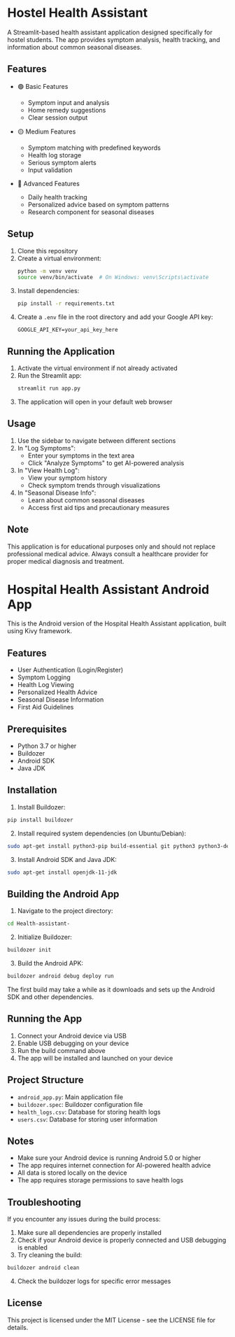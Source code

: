 # Hostel Health Assistant

A Streamlit-based health assistant application designed specifically for hostel students. The app provides symptom analysis, health tracking, and information about common seasonal diseases.

## Features

- 🟢 Basic Features
  - Symptom input and analysis
  - Home remedy suggestions
  - Clear session output

- 🟡 Medium Features
  - Symptom matching with predefined keywords
  - Health log storage
  - Serious symptom alerts
  - Input validation

- 🔴 Advanced Features
  - Daily health tracking
  - Personalized advice based on symptom patterns
  - Research component for seasonal diseases

## Setup

1. Clone this repository
2. Create a virtual environment:
   ```bash
   python -m venv venv
   source venv/bin/activate  # On Windows: venv\Scripts\activate
   ```
3. Install dependencies:
   ```bash
   pip install -r requirements.txt
   ```
4. Create a `.env` file in the root directory and add your Google API key:
   ```
   GOOGLE_API_KEY=your_api_key_here
   ```

## Running the Application

1. Activate the virtual environment if not already activated
2. Run the Streamlit app:
   ```bash
   streamlit run app.py
   ```
3. The application will open in your default web browser

## Usage

1. Use the sidebar to navigate between different sections
2. In "Log Symptoms":
   - Enter your symptoms in the text area
   - Click "Analyze Symptoms" to get AI-powered analysis
3. In "View Health Log":
   - View your symptom history
   - Check symptom trends through visualizations
4. In "Seasonal Disease Info":
   - Learn about common seasonal diseases
   - Access first aid tips and precautionary measures

## Note

This application is for educational purposes only and should not replace professional medical advice. Always consult a healthcare provider for proper medical diagnosis and treatment.

# Hospital Health Assistant Android App

This is the Android version of the Hospital Health Assistant application, built using Kivy framework.

## Features

- User Authentication (Login/Register)
- Symptom Logging
- Health Log Viewing
- Personalized Health Advice
- Seasonal Disease Information
- First Aid Guidelines

## Prerequisites

- Python 3.7 or higher
- Buildozer
- Android SDK
- Java JDK

## Installation

1. Install Buildozer:
```bash
pip install buildozer
```

2. Install required system dependencies (on Ubuntu/Debian):
```bash
sudo apt-get install python3-pip build-essential git python3 python3-dev ffmpeg libsdl2-dev libsdl2-image-dev libsdl2-mixer-dev libsdl2-ttf-dev libportmidi-dev libswscale-dev libavformat-dev libavcodec-dev zlib1g-dev
```

3. Install Android SDK and Java JDK:
```bash
sudo apt-get install openjdk-11-jdk
```

## Building the Android App

1. Navigate to the project directory:
```bash
cd Health-assistant-
```

2. Initialize Buildozer:
```bash
buildozer init
```

3. Build the Android APK:
```bash
buildozer android debug deploy run
```

The first build may take a while as it downloads and sets up the Android SDK and other dependencies.

## Running the App

1. Connect your Android device via USB
2. Enable USB debugging on your device
3. Run the build command above
4. The app will be installed and launched on your device

## Project Structure

- `android_app.py`: Main application file
- `buildozer.spec`: Buildozer configuration file
- `health_logs.csv`: Database for storing health logs
- `users.csv`: Database for storing user information

## Notes

- Make sure your Android device is running Android 5.0 or higher
- The app requires internet connection for AI-powered health advice
- All data is stored locally on the device
- The app requires storage permissions to save health logs

## Troubleshooting

If you encounter any issues during the build process:

1. Make sure all dependencies are properly installed
2. Check if your Android device is properly connected and USB debugging is enabled
3. Try cleaning the build:
```bash
buildozer android clean
```

4. Check the buildozer logs for specific error messages

## License

This project is licensed under the MIT License - see the LICENSE file for details. 